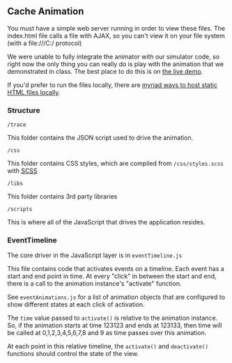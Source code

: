 ## Cache Animation

You must have a simple web server running in order to view these files. The index.html file calls a file with AJAX, so you can't view it on your file system (with a file:///C:/  protocol)

We were unable to fully integrate the animator with our simulator code, so right now the only thing you can really do is play with the animation that we demonstrated in class. The best place to do this is on [the live demo](http://www.trevorsimonton.com/r/cache-animation/index.html).

If you'd prefer to run the files locally, there are [myriad ways to host static HTML files locally](https://gist.github.com/willurd/5720255).

### Structure

`/trace` 

This folder contains the JSON script used to drive the animation.

`/css`

This folder contains CSS styles, which are compiled from `/css/styles.scss` with [SCSS](https://teamtreehouse.com/community/what-is-the-difference-between-a-file-css-and-a-scss)

`/libs`

This folder contains 3rd party libraries

`/scripts`

This is where all of the JavaScript that drives the application resides.

### EventTimeline 

The core driver in the JavaScript layer is in `eventTimeline.js`

This file contains code that activates events on a timeline. Each event has a start and end point in time. At every "click" in between the start and end, there is a call to the animation instance's "activate" function.

See `eventAnimations.js` for a list of animation objects that are configured to show different states at each click of activation.

The `time` value passed to `activate()` is relative to the animation instance. So, if the animation starts at time 123123 and ends at 123133, then time will be called at 0,1,2,3,4,5,6,7,8 and 9 as time passes over this animation.

At each point in this relative timeline, the `activate()` and `deactivate()` functions should control the state of the view.
